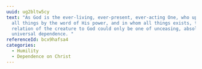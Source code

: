 ```yaml
---
uuid: ug2bltw5cy
text: "As God is the ever-living, ever-present, ever-acting One, who upholdeth
  all things by the word of His power, and in whom all things exists, the
  relation of the creature to God could only be one of unceasing, absolute,
  universal dependence. "
referenceId: bcx9hafsa4
categories:
  - Humility
  - Dependence on Christ
---
```

